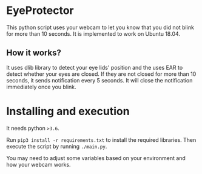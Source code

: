 # EyeProtector
This python script uses your webcam to let you know that you did not blink for more than 10 seconds. It is implemented
to work on Ubuntu 18.04.

## How it works?
It uses dlib library to detect your eye lids' position and the uses EAR to detect whether your eyes are closed. If they 
are not closed for more than 10 seconds, it sends notification every 5 seconds. It will close the notification
immediately once you blink.

# Installing and execution
It needs python `>3.6`.

Run `pip3 install -r requirements.txt` to install the required libraries. Then execute the script by running
`./main.py`.

You may need to adjust some variables based on your environment and how your webcam works.
